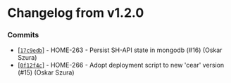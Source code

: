 # Changelog from v1.2.0
### Commits
* [[`17c9edb`](http://github.com/smart-evolution/shpanel/commit/17c9edb84a15f2089eea71eb8a80e17aac720736)] - HOME-263 - Persist SH-API state in mongodb (#16) (Oskar Szura)
* [[`0f12f4c`](http://github.com/smart-evolution/shpanel/commit/0f12f4c2390f8419eb8f44ab2f036303f3cec365)] - HOME-266 - Adopt deployment script to new 'cear' version (#15) (Oskar Szura)